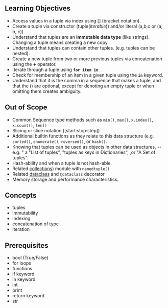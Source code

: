 ## Learning Objectives

- Access values in a tuple via index using [] (bracket notation).
- Create a tuple via constructor (tuple(_iterable_)) and/or literal (a,b,c or (a, b, c))
- Understand that tuples are an **immutable data type** (like strings). Changing a tuple means creating a new copy.
- Understand that tuples can contain other tuples. (e.g. tuples can be nested).
- Create a new tuple from two or more previous tuples via concatenation using the **+** operator.
- Iterate through a tuple using **`for item in`**.
- Check for membership of an item in a given tuple using the **`in`** keyword.
- Understand that it is the comma in a sequence that makes a tuple, and that the () are optional, except for denoting an empty tuple or when omitting them creates ambiguity.

## Out of Scope

- Common Sequence type methods such as `min()`, `max()`, `x.index()`, `x.count()`, `len()`
- Slicing or slice notation ([start:stop:step])
- Additional builtin functions as they relate to this data structure (e.g. `sorted()`, `enumerate()`, `reversed()`, or `hash()`.
- Knowing that tuples can be used as objects in other data structures, -- e.g. " a "List of tuples", "tuples as keys in Dictionaries", ,or "A Set of tuples".
- Hash-ability and when a tuple is not hash-able.
- Related [collections](https://docs.python.org/3/library/collections.html#collections.namedtuple)) module with `namedtuple()`
- Related [dataclass](https://docs.python.org/3.7/library/dataclasses.html) and `@dataclass` decorator
- Memory storage and performance characteristics.

## Concepts

- tuples
- immutability
- indexing
- concatenation of type
- iteration

## Prerequisites

- bool (True/False)
- for loops
- functions
- if keyword
- in keyword
- int
- print
- return keyword
- str
